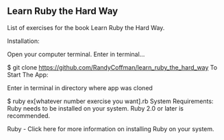 ## Learn Ruby the Hard Way
List of exercises for the book Learn Ruby the Hard Way.

Installation:

Open your computer terminal. Enter in terminal...

$ git clone https://github.com/RandyCoffman/learn_ruby_the_hard_way
To Start The App:

Enter in terminal in directory where app was cloned

$ ruby ex[whatever number exercise you want].rb
System Requirements:
Ruby needs to be installed on your system. Ruby 2.0 or later is recommended.

Ruby - Click here for more information on installing Ruby on your system.
